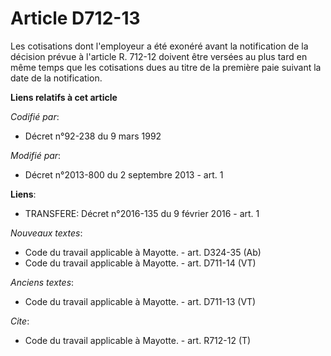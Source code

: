 # Article D712-13

Les cotisations dont l'employeur a été exonéré avant la notification de la décision prévue à l'article R. 712-12 doivent être
versées au plus tard en même temps que les cotisations dues au titre de la première paie suivant la date de la notification.

**Liens relatifs à cet article**

_Codifié par_:

  - Décret n°92-238 du 9 mars 1992

_Modifié par_:

  - Décret n°2013-800 du 2 septembre 2013 - art. 1

**Liens**:

  - TRANSFERE: Décret n°2016-135 du 9 février 2016 - art. 1

_Nouveaux textes_:

  - Code du travail applicable à Mayotte. - art. D324-35 (Ab)
  - Code du travail applicable à Mayotte. - art. D711-14 (VT)

_Anciens textes_:

  - Code du travail applicable à Mayotte. - art. D711-13 (VT)

_Cite_:

  - Code du travail applicable à Mayotte. - art. R712-12 (T)
